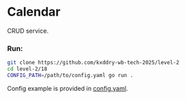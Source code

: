 # Calendar

CRUD service.

### Run:

```bash
git clone https://github.com/kxddry-wb-tech-2025/level-2
cd level-2/18
CONFIG_PATH=/path/to/config.yaml go run . 
```

Config example is provided in [config.yaml](./config.yaml).